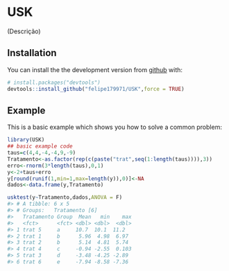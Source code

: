 
<!-- README.md is generated from README.Rmd. Please edit that file -->

# USK

<!-- badges: start -->
<!-- badges: end -->

(Descrição)

## Installation

You can install the the development version from
[github](https://github.com/felipe179971/USK) with:

``` r
# install.packages("devtools")
devtools::install_github("felipe179971/USK",force = TRUE)
```

## Example

This is a basic example which shows you how to solve a common problem:

``` r
library(USK)
## basic example code
taus=c(4,4,-4,-4,9,-9)
Tratamento<-as.factor(rep(c(paste("trat",seq(1:length(taus)))),3))
erro<-rnorm(3*length(taus),0,1)
y<-2+taus+erro
y[round(runif(1,min=1,max=length(y)),0)]<-NA
dados<-data.frame(y,Tratamento)

usktest(y~Tratamento,dados,ANOVA = F)
#> # A tibble: 6 x 5
#> # Groups:   Tratamento [6]
#>   Tratamento Group  Mean   min    max
#>   <fct>      <fct> <dbl> <dbl>  <dbl>
#> 1 trat 5     a     10.7  10.1  11.2  
#> 2 trat 1     b      5.96  4.98  6.97 
#> 3 trat 2     b      5.14  4.81  5.74 
#> 4 trat 4     c     -0.94 -2.55  0.103
#> 5 trat 3     d     -3.48 -4.25 -2.89 
#> 6 trat 6     e     -7.94 -8.58 -7.36
```
